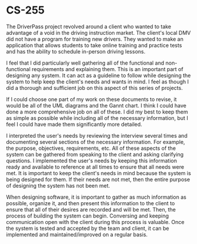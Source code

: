 # CS-255

The DriverPass project revolved around a client who wanted to take advantage of a void in the driving instruction market. The client's local DMV did not have a program for training new drivers. They wanted to make an application that allows students to take online training and practice tests and has the ability to schedule in-person driving lessons.
   

I feel that I did particularly well gathering all of the functional and non-functional requirements and explaining them. This is an important part of designing any system. It can act as a guideline to follow while designing the system to help keep the client's needs and wants in mind. I feel as though I did a thorough and sufficient job on this aspect of this series of projects. 
   

If I could choose one part of my work on these documents to revise, it would be all of the UML diagrams and the Gannt chart. I think I could have done a more comprehensive job on all of these. I did my best to keep them as simple as possible while including all of the necessary information, but I feel I could have made them significantly more detailed. 
   

I interpreted the user's needs by reviewing the interview several times and documenting several sections of the necessary information. For example, the purpose, objectives, requirements, etc. All of these aspects of the system can be gathered from speaking to the client and asking clarifying questions. I implemented the user's needs by keeping this information ready and available to reference at all times to ensure that all needs were met. It is important to keep the client's needs in mind because the system is being designed for them. If their needs are not met, then the entire purpose of designing the system has not been met. 
   

When designing software, it is important to gather as much information as possible, organize it, and then present this information to the client to ensure that all of their desires are recorded and will be met. Then, the process of building the system can begin. Conversing and keeping communication open with the client during this process is valuable. Once the system is tested and accepted by the team and client, it can be implemented and maintained/improved on a regular basis. 
